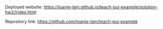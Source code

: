 Deployed website: https://joanie-lam.github.io/teach-pui-example/solution-hw2/index.html

Repository link: https://github.com/joanie-lam/teach-pui-example

